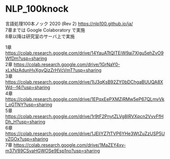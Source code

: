 # NLP_100knock
言語処理100本ノック 2020 (Rev 2)
https://nlp100.github.io/ja/  
7章までは Google Colaboratory で実施  
8章以降は研究室のサーバ上で実施

1章 https://colab.research.google.com/drive/14YauATtQITEiW9ai7Xlgu5ehZvO9WfDm?usp=sharing  
2章 https://colab.research.google.com/drive/1GrNaY0-xLxNzAdunHvXgyQizZrHVcVmT?usp=sharing  
3章 https://colab.research.google.com/drive/1lJ3qKsB92ZY0bDChgaBUUQA8XWd--f4i?usp=sharing  
4章 https://colab.research.google.com/drive/1EPqxEePXMZjRMw5eP67QLmvVkI_oGTNY?usp=sharing  
5章 https://colab.research.google.com/drive/1r9tF2PnytZLVg8IRVXpcn2VvvFfHDh_H?usp=sharing  
6章 https://colab.research.google.com/drive/1JEliYZ7tTVP6YHe3WtZuZzUSP5UvZGOx?usp=sharing  
7章 https://colab.research.google.com/drive/1MaZEY4xy-m37V89CSvaHGWOSe9Esp1no?usp=sharing  
